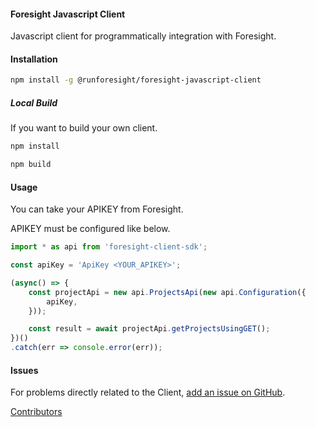 #### Foresight Javascript Client

Javascript client for programmatically integration with Foresight.

#### Installation

```bash
npm install -g @runforesight/foresight-javascript-client
```

##### Local Build

If you want to build your own client.

```bash
npm install
```

```bash
npm build
```

#### Usage

You can take your APIKEY from Foresight.

APIKEY must be configured like below.

```ts
import * as api from 'foresight-client-sdk';

const apiKey = 'ApiKey <YOUR_APIKEY>';

(async() => {
    const projectApi = new api.ProjectsApi(new api.Configuration({
        apiKey,
    }));

    const result = await projectApi.getProjectsUsingGET();
})()
.catch(err => console.error(err));
```

#### Issues

For problems directly related to the Client, [add an issue on GitHub](https://github.com/runforesight/foresight-client-sdk/issues/new).

[Contributors](https://github.com/runforesight/foresight-client-sdk/issues/new/contributors)